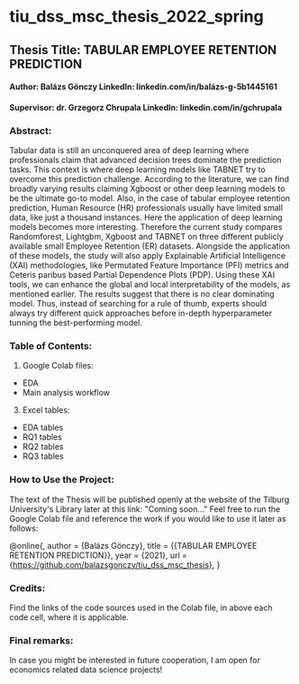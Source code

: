 # tiu_dss_msc_thesis_2022_spring

## Thesis Title: TABULAR EMPLOYEE RETENTION PREDICTION
#### Author: Balázs Gönczy LinkedIn: linkedin.com/in/balázs-g-5b1445161
#### Supervisor: dr. Grzegorz Chrupala LinkedIn: linkedin.com/in/gchrupala

### Abstract:

Tabular data is still an unconquered area of deep learning where professionals claim that advanced decision trees dominate the prediction tasks. This context is where deep learning models like TABNET try to overcome this prediction challenge. According to the literature, we can find broadly varying results claiming Xgboost or other deep learning models to be the ultimate go-to model. Also, in the case of tabular employee retention prediction, Human Resource (HR) professionals usually have limited small data, like just a thousand instances. Here the application of deep learning models becomes more interesting. Therefore the current study compares Randomforest, Lightgbm, Xgboost and TABNET on three different publicly available small Employee Retention (ER) datasets. Alongside the application of these models, the study will also apply Explainable Artificial Intelligence (XAI) methodologies, like Permutated Feature Importance (PFI) metrics and Ceteris paribus based Partial Dependence Plots (PDP). Using these XAI tools, we can enhance the global and local interpretability of the models, as mentioned earlier. The results suggest that there is no clear dominating model. Thus, instead of searching for a rule of thumb, experts should always try different quick approaches before in-depth hyperparameter tunning the best-performing model.

### Table of Contents:
1. Google Colab files:
  - EDA
  - Main analysis workflow
3. Excel tables:
  - EDA tables
  - RQ1 tables
  - RQ2 tables
  - RQ3 tables

### How to Use the Project:
The text of the Thesis will be published openly at the website of the Tilburg University's Library later at this link: "Coming soon..."
Feel free to run the Google Colab file and reference the work if you would like to use it later as follows:

@online{,
  author = {Balázs Gönczy},
  title = {{TABULAR EMPLOYEE RETENTION PREDICTION}},
  year = {2021},
  url = {https://github.com/balazsgonczy/tiu_dss_msc_thesis},
}

### Credits:
Find the links of the code sources used in the Colab file, in above each code cell, where it is applicable.

### Final remarks:
In case you might be interested in future cooperation, I am open for economics related data science projects!
